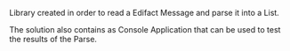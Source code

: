 Library created in order to read a Edifact Message and parse it into a List.

The solution also contains as Console Application that can be used to test the results of the Parse.
